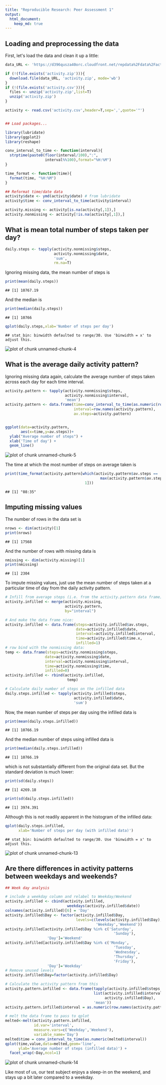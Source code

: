 ```yaml
---
title: "Reproducible Research: Peer Assessment 1"
output: 
  html_document:
    keep_md: true
---
```



## Loading and preprocessing the data

First, let's load the data and clean it up a little:


```r
data_URL <- 'https://d396qusza40orc.cloudfront.net/repdata%2Fdata%2Factivity.zip'

if (!(file.exists('activity.zip'))){
  download.file(data_URL, 'activity.zip', mode='wb')
}
if (!(file.exists('activity.csv'))){
  files <- unzip('activity.zip',list=T)
  unzip('activity.zip')
}

activity <- read.csv('activity.csv',header=T,sep=',',quote='"')


## Load packages...

library(lubridate)
library(ggplot2)
library(reshape)

conv_interval_to_time <- function(interval){
  strptime(paste0(floor(interval/100),":",
                  interval%%100),format="%H:%M")
}

time_format <- function(time){
  format(time, "%H:%M")
}

## Reformat time/date data
activity$date <- ymd(activity$date) # from lubridate
activity$time <- conv_interval_to_time(activity$interval)

activity.missing <- activity[is.na(activity[,1]),]
activity.nonmissing <- activity[!is.na(activity[,1]),]
```

## What is mean total number of steps taken per day?


```r
daily.steps <- tapply(activity.nonmissing$steps,
                      activity.nonmissing$date,
                      'sum',
                      rm.na=T)
```

Ignoring missing data, the mean number of steps is


```r
print(mean(daily.steps))
```

```
## [1] 10767.19
```

And the median is


```r
print(median(daily.steps))
```

```
## [1] 10766
```

```r
qplot(daily.steps,xlab='Number of steps per day')
```

```
## stat_bin: binwidth defaulted to range/30. Use 'binwidth = x' to adjust this.
```

![plot of chunk unnamed-chunk-4](figure/unnamed-chunk-4-1.png) 


## What is the average daily activity pattern?

Ignoring missing data again, calculate the average number of steps taken across each day for each time interval.



```r
activity.pattern <- tapply(activity.nonmissing$steps, 
                           activity.nonmissing$interval, 
                           'mean')
activity.pattern <- data.frame(time=conv_interval_to_time(as.numeric(row.names(activity.pattern))),
                               interval=row.names(activity.pattern),
                               av.steps=activity.pattern)


ggplot(data=activity.pattern,
       aes(x=time,y=av.steps))+
  ylab("Average number of steps") + 
  xlab('Time of day') +
  geom_line() 
```

![plot of chunk unnamed-chunk-5](figure/unnamed-chunk-5-1.png) 

The time at which the most number of steps on average taken is 

```r
print(time_format(activity.pattern[which(activity.pattern$av.steps == 
                                           max(activity.pattern$av.steps)),
                                    1]))
```

```
## [1] "08:35"
```

## Imputing missing values

The number of rows in the data set is 

```r
nrows <- dim(activity)[1]
print(nrows)
```

```
## [1] 17568
```
And the number of rows with missing data is

```r
nmissing <- dim(activity.missing)[1]
print(nmissing)
```

```
## [1] 2304
```

To impute missing values, just use the mean number of steps taken at a particular time of day from the daily activity pattern.


```r
# Infill from average steps (i.e. from the activity.pattern data frame)
activity.infilled <- merge(activity.missing,
                           activity.pattern,
                           by="interval")

# And make the data frame nice:
activity.infilled <- data.frame(steps=activity.infilled$av.steps,
                                date=activity.infilled$date,
                                interval=activity.infilled$interval,
                                time=activity.infilled$time.x,
                                infilled=1)
# row bind with the nonmissing data:
temp <- data.frame(steps=activity.nonmissing$steps,
                  date=activity.nonmissing$date,
                  interval=activity.nonmissing$interval,
                  time=activity.nonmissing$time,
                  infilled=0)
activity.infilled <- rbind(activity.infilled, 
                            temp)

# Calculate daily number of steps on the infilled data
daily.steps.infilled <- tapply(activity.infilled$steps,
                               activity.infilled$date,
                               'sum')
```

Now, the mean number of steps per day using the infilled data is


```r
print(mean(daily.steps.infilled))
```

```
## [1] 10766.19
```

And the median number of steps using infilled data is


```r
print(median(daily.steps.infilled))
```

```
## [1] 10766.19
```

which is not substantially different from the original data set. But the standard deviation is much lower:


```r
print(sd(daily.steps))
```

```
## [1] 4269.18
```

```r
print(sd(daily.steps.infilled))
```

```
## [1] 3974.391
```

Although this is not readily apparent in the histogram of the infilled data:


```r
qplot(daily.steps.infilled,
      xlab='Number of steps per day (with infilled data)')
```

```
## stat_bin: binwidth defaulted to range/30. Use 'binwidth = x' to adjust this.
```

![plot of chunk unnamed-chunk-13](figure/unnamed-chunk-13-1.png) 



## Are there differences in activity patterns between weekdays and weekends?


```r
## Week day analysis

# include a weekday column and relabel to Weekday/Weekend
activity.infilled <- cbind(activity.infilled,
                            weekdays(activity.infilled$date))
colnames(activity.infilled)[6] = 'Day'
activity.infilled$Day <- factor(activity.infilled$Day,
                                levels=c(levels(activity.infilled$Day),
                                         'Weekday','Weekend'))
activity.infilled[activity.infilled$Day %in% c('Saturday',
                                                 'Sunday'),
                   'Day']='Weekend'
activity.infilled[activity.infilled$Day %in% c('Monday',
                                                 'Tuesday',
                                                 'Wednesday',
                                                 'Thursday',
                                                 'Friday'),
                   'Day']='Weekday'
# Remove unused levels
activity.infilled$Day=factor(activity.infilled$Day)

# Calculate the activity pattern from this
activity.pattern.infilled <- data.frame(tapply(activity.infilled$steps, 
                                        list(activity.infilled$interval,
                                             activity.infilled$Day),
                                        'mean'))
activity.pattern.infilled$interval = as.numeric(row.names(activity.pattern.infilled))

# melt the data frame to pass to qplot
melted<-melt(activity.pattern.infilled,
             id.var='interval',
             measure.vars=c('Weekday','Weekend'),
             variable_name='Day')
melted$time = conv_interval_to_time(as.numeric(melted$interval))
qplot(time,value,data=melted,geom='line',
      ylab='Average number of steps (infilled data)') + 
  facet_wrap(~Day,ncol=1)
```

![plot of chunk unnamed-chunk-14](figure/unnamed-chunk-14-1.png) 

Like most of us, our test subject enjoys a sleep-in on the weekend, and stays up a bit later compared to a weekday.
